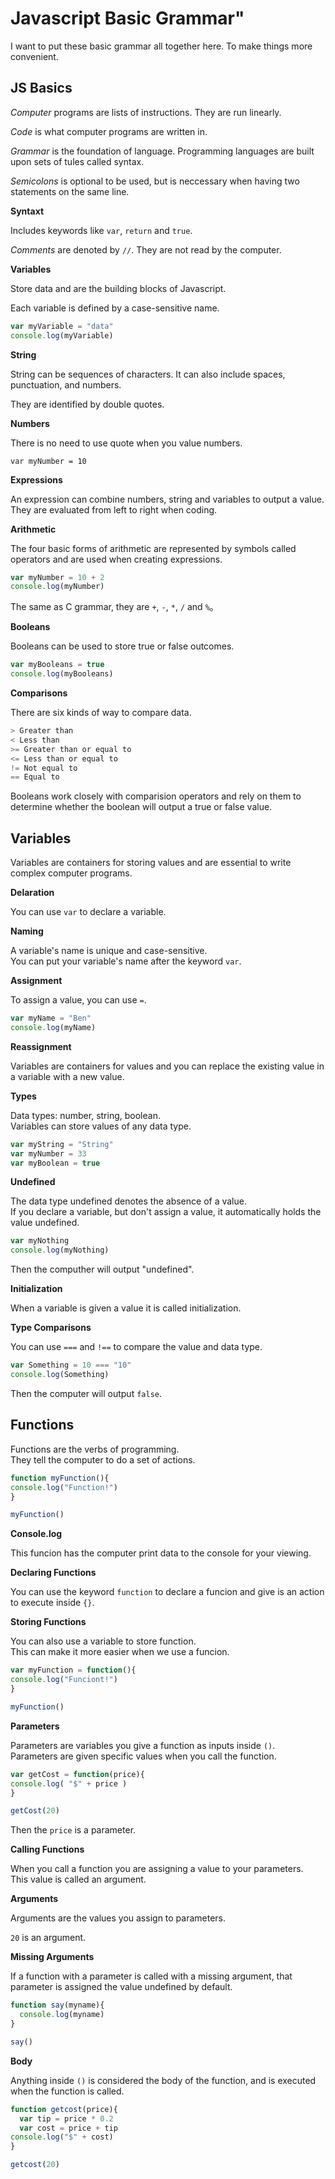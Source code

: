 # Javascript Basic Grammar"

I want to put these basic grammar all together here. To make things more convenient.

## JS Basics

*Computer* programs are lists of instructions. They are run linearly. 

*Code* is what computer programs are written in. 

*Grammar* is the foundation of language. Programming languages are built upon sets of tules called syntax. 

*Semicolons* is optional to be used, but is neccessary when having two statements on the same line. 

**Syntaxt**

Includes keywords like `var`, `return` and `true`. 

*Comments* are denoted by `//`. They are not read by the computer. 

**Variables**

Store data and are the building blocks of Javascript. 

Each variable is defined by a case-sensitive name.

```js
var myVariable = "data"
console.log(myVariable)
```

**String**

String can be sequences of characters. It can also include spaces, punctuation, and numbers. 

They are identified by double quotes. 

**Numbers**

There is no need to use quote when you value numbers. 

`var myNumber = 10`

**Expressions**

An expression can combine numbers, string and variables to output a value. They are evaluated from left to right when coding. 

**Arithmetic**

The four basic forms of arithmetic are represented by symbols called operators and are used when creating expressions.

```js
var myNumber = 10 + 2
console.log(myNumber)
```

The same as C grammar, they are `+`, `-`, `*`, `/` and `%`。

**Booleans**

Booleans can be used to store true or false outcomes.

```js
var myBooleans = true
console.log(myBooleans)
```

**Comparisons**

There are six kinds of way to compare data.

```js
> Greater than
< Less than
>= Greater than or equal to
<= Less than or equal to
!= Not equal to 
== Equal to
```

Booleans work closely with comparision operators and rely on them to determine whether the boolean will output a true or false value.

## Variables

Variables are containers for storing values and are essential to write complex computer programs.

**Delaration**

You can use `var` to declare a variable. 

**Naming**

A variable's name is unique and case-sensitive.   
You can put your variable's name after the keyword `var`. 

**Assignment**

To assign a value, you can use `=`. 

```js
var myName = "Ben"
console.log(myName)
```

**Reassignment**

Variables are containers for values and you can replace the existing value in a variable with a new value.

**Types**

Data types: number, string, boolean.   
Variables can store values of any data type.

```js
var myString = "String"
var myNumber = 33
var myBoolean = true
```

**Undefined**

The data type undefined denotes the absence of a value.  
If you declare a variable, but don't assign a value, it automatically holds the value undefined.

```js
var myNothing
console.log(myNothing)
```

Then the computher will output "undefined".

**Initialization**

When a variable is given a value it is called initialization. 

**Type Comparisons**

You can use `===` and `!==` to compare the value and data type. 

```js
var Something = 10 === "10"
console.log(Something)
```

Then the computer will output `false`. 

## Functions

Functions are the verbs of programming.  
They tell the computer to do a set of actions.   

```js
function myFunction(){
console.log("Function!")
}

myFunction()
```

**Console.log**

This funcion has the computer print data to the console for your viewing.

**Declaring Functions**

You can use the keyword `function` to declare a funcion and give is an action to execute inside `{}`.

**Storing Functions**

You can also use a variable to store function.   
This can make it more easier when we use a funcion.

```js
var myFunction = function(){
console.log("Funciont!")
}

myFunction()
```

**Parameters**

Parameters are variables you give a function as inputs inside `()`.  
Parameters are given specific values when you call the function. 

```js
var getCost = function(price){
console.log( "$" + price )
}

getCost(20)
```

Then the `price` is a parameter. 

**Calling Functions**

When you call a function you are assigning a value to your parameters.  
This value is called an argument.

**Arguments**

Arguments are the values you assign to parameters.

`20` is an argument.

**Missing Arguments**

If a function with a parameter is called with a missing argument, that parameter is assigned the value undefined by default.

```js
function say(myname){
  console.log(myname)
}

say()
```

**Body**

Anything inside `()` is considered the body of the function, and is executed when the function is called.

```js
function getcost(price){
  var tip = price * 0.2
  var cost = price + tip
console.log("$" + cost)
}

getcost(20)
```



